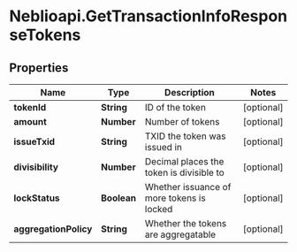# Neblioapi.GetTransactionInfoResponseTokens

## Properties
Name | Type | Description | Notes
------------ | ------------- | ------------- | -------------
**tokenId** | **String** | ID of the token | [optional] 
**amount** | **Number** | Number of tokens | [optional] 
**issueTxid** | **String** | TXID the token was issued in | [optional] 
**divisibility** | **Number** | Decimal places the token is divisible to | [optional] 
**lockStatus** | **Boolean** | Whether issuance of more tokens is locked | [optional] 
**aggregationPolicy** | **String** | Whether the tokens are aggregatable | [optional] 


